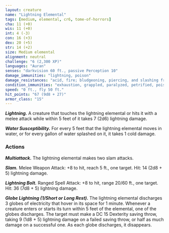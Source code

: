 ```yaml
---
layout: creature
name: "Lightning Elemental"
tags: [medium, elemental, cr6, tome-of-horrors]
cha: 11 (+0)
wis: 11 (+0)
int: 4 (-3)
con: 16 (+3)
dex: 20 (+5)
str: 14 (+2)
size: Medium elemental
alignment: neutral
challenge: "6 (2,300 XP)"
languages: "Auran"
senses: "darkvision 60 ft., passive Perception 10"
damage_immunities: "lightning, poison"
damage_resistances: "acid, fire; bludgeoning, piercing, and slashing from nonmagical weapons"
condition_immunities: "exhaustion, grappled, paralyzed, petrified, poisoned, prone, restrained, unconscious"
speed: "0 ft., fly 50 ft."
hit_points: "67 (9d8 + 27)"
armor_class: "15"
---
```


***Lightning.*** A creature that touches the lightning elemental or hits it with
a melee attack while within 5 feet of it takes 7 (2d6) lightning damage.

***Water Susceptibility.*** For every 5 feet that the lightning elemental
moves in water, or for every gallon of water splashed on it, it takes 1 cold
damage.

### Actions

***Multiattack.*** The lightning elemental makes two slam attacks.

***Slam.*** Melee Weapon Attack: +8 to hit, reach 5 ft., one target. Hit: 14
(2d8 + 5) lightning damage.

***Lightning Bolt.*** Ranged Spell Attack: +8 to hit, range 20/60 ft., one
target. Hit: 36 (7d8 + 5) lightning damage.

***Globe Lightning (1/Short or Long Rest).*** The lightning elemental
discharges 3 globes of electricity that hover in its space for 1 minute.
Whenever a creature enters or starts its turn within 5 feet of the
elemental, one of the globes discharges. The target must make a DC 15
Dexterity saving throw, taking 9 (1d8 + 5) lightning damage on a failed
saving throw, or half as much damage on a successful one. As each globe
discharges, it disappears.
